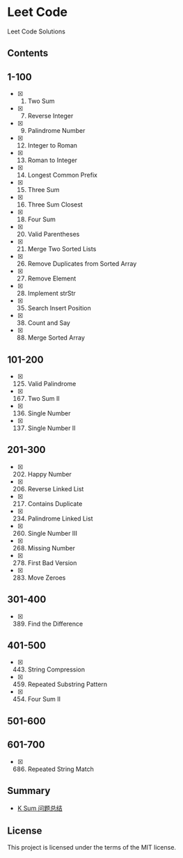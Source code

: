 # Leet Code
Leet Code Solutions

## Contents
## 1-100
- [x] 1. Two Sum
- [x] 7. Reverse Integer
- [x] 9. Palindrome Number
- [x] 12. Integer to Roman
- [x] 13. Roman to Integer
- [x] 14. Longest Common Prefix
- [x] 15. Three Sum
- [x] 16. Three Sum Closest
- [x] 18. Four Sum
- [x] 20. Valid Parentheses
- [x] 21. Merge Two Sorted Lists
- [x] 26. Remove Duplicates from Sorted Array
- [x] 27. Remove Element
- [x] 28. Implement strStr
- [x] 35. Search Insert Position
- [x] 38. Count and Say
- [x] 88. Merge Sorted Array

## 101-200
- [x] 125. Valid Palindrome
- [x] 167. Two Sum II
- [x] 136. Single Number
- [x] 137. Single Number II

## 201-300
- [x] 202. Happy Number
- [x] 206. Reverse Linked List
- [x] 217. Contains Duplicate
- [x] 234. Palindrome Linked List
- [x] 260. Single Number III
- [x] 268. Missing Number
- [x] 278. First Bad Version
- [x] 283. Move Zeroes

## 301-400
- [x]  389. Find the Difference

## 401-500
- [x] 443. String Compression
- [x] 459. Repeated Substring Pattern
- [x] 454. Four Sum II

## 501-600

## 601-700
- [x] 686. Repeated String Match

## Summary
- [K Sum 问题总结](https://github.com/SunnyMarkLiu/LeetCode/blob/master/Summary/K%20Sum%20%E9%97%AE%E9%A2%98%E6%80%BB%E7%BB%93.md)

## License
This project is licensed under the terms of the MIT license.
